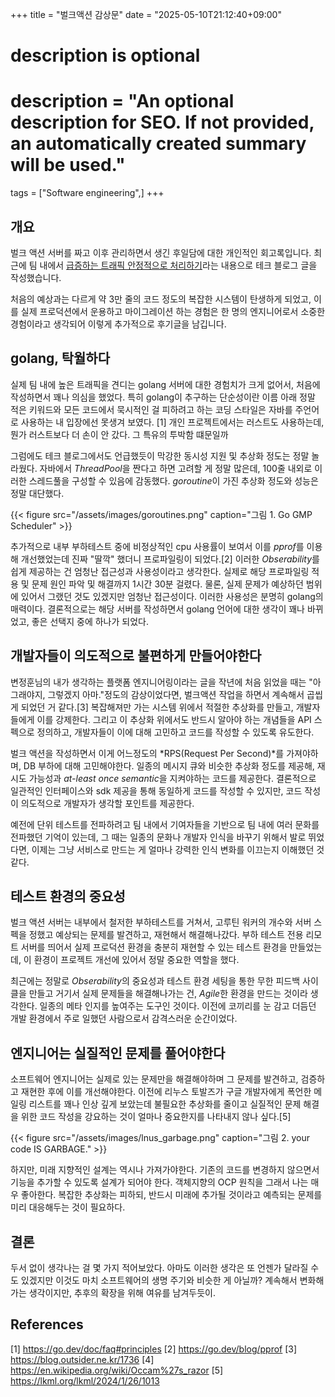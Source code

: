 +++
title = "벌크액션 감상문"
date = "2025-05-10T21:12:40+09:00"

#
# description is optional
#
# description = "An optional description for SEO. If not provided, an automatically created summary will be used."

tags = ["Software engineering",]
+++

## 개요

벌크 액션 서버를 짜고 이후 관리하면서 생긴 후일담에 대한 개인적인 회고록입니다. 최근에 팀 내에서 [급증하는 트래픽 안정적으로 처리하기](https://channel.io/ko/blog/articles/handling-traffic-spikes-f234b322)라는 내용으로 테크 블로그 글을 작성했습니다.

처음의 예상과는 다르게 약 3만 줄의 코드 정도의 복잡한 시스템이 탄생하게 되었고, 이를 실제 프로덕션에서 운용하고 마이그레이션 하는 경험은 한 명의 엔지니어로서 소중한 경험이라고 생각되어 이렇게 추가적으로 후기글을 남깁니다.

## golang, 탁월하다

실제 팀 내에 높은 트래픽을 견디는 golang 서버에 대한 경험치가 크게 없어서, 처음에 작성하면서 꽤나 의심을 했었다. 특히 golang이 추구하는 단순성이란 이름 아래 정말 적은 키워드와 모든 코드에서 묵시적인 걸 피하려고 하는 코딩 스타일은 자바를 주언어로 사용하는 내 입장에선 못생겨 보였다. [1] 개인 프로젝트에서는 러스트도 사용하는데, 뭔가 러스트보다 더 손이 안 갔다. 그 특유의 투박함 떄문일까

그럼에도 테크 블로그에서도 언급했듯이 막강한 동시성 지원 및 추상화 정도는 정말 놀라웠다. 자바에서 *ThreadPool*을 짠다고 하면 고려할 게 정말 많은데, 100줄 내외로 이러한 스레드풀을 구성할 수 있음에 감동했다. *goroutine*이 가진 추상화 정도와 성능은 정말 대단했다.

{{< figure src="/assets/images/goroutines.png" caption="그림 1. Go GMP Scheduler" >}}


추가적으로 내부 부하테스트 중에 비정상적인 cpu 사용률이 보여서 이를 *pprof*를 이용해 개선했었는데 진짜 "딸깍" 했더니 프로파일링이 되었다.[2] 이러한 *Obserability*를 쉽게 제공하는 건 엄청난 접근성과 사용성이라고 생각한다. 실제로 해당 프로파일링 적용 및 문제 원인 파악 및 해결까지 1시간 30분 걸렸다. 물론, 실제 문제가 예상하던 범위에 있어서 그랬던 것도 있겠지만 엄청난 접근성이다. 이러한 사용성은 분명히 golang의 매력이다. 결론적으로는 해당 서버를 작성하면서 golang 언어에 대한 생각이 꽤나 바뀌었고, 좋은 선택지 중에 하나가 되었다.

## 개발자들이 의도적으로 불편하게 만들어야한다

변정훈님의 내가 생각하는 플랫폼 엔지니어링이라는 글을 작년에 처음 읽었을 때는 "아 그래야지, 그렇겠지 아마."정도의 감상이었다면, 벌크액션 작업을 하면서 계속해서 곱씹게 되었던 거 같다.[3] 복잡해져만 가는 시스템 위에서 적절한 추상화를 만들고, 개발자들에게 이를 강제한다. 그리고 이 추상화 위에서도 반드시 알아야 하는 개념들을 API 스펙으로 정의하고, 개발자들이 이에 대해 고민하고 코드를 작성할 수 있도록 유도한다.

벌크 액션을 작성하면서 이게 어느정도의 *RPS(Request Per Second)*를 가져야하며, DB 부하에 대해 고민해야한다. 일종의 메시지 큐와 비슷한 추상화 정도를 제공해, 재시도 가능성과 *at-least once semantic*을 지켜야하는 코드를 제공한다. 결론적으로 일관적인 인터페이스와 sdk 제공을 통해 동일하게 코드를 작성할 수 있지만, 코드 작성이 의도적으로 개발자가 생각할 포인트를 제공한다.

예전에 단위 테스트를 전파하려고 팀 내에서 기여자들을 기반으로 팀 내에 여러 문화를 전파했던 기억이 있는데, 그 때는 일종의 문화나 개발자 인식을 바꾸기 위해서 발로 뛰었다면, 이제는 그냥 서비스로 만드는 게 얼마나 강력한 인식 변화를 이끄는지 이해했던 것 같다.

## 테스트 환경의 중요성
벌크 액션 서버는 내부에서 철저한 부하테스트를 거쳐서, 고루틴 워커의 개수와 서버 스펙을 정했고 예상되는 문제를 발견하고, 재현해서 해결해나갔다. 부하 테스트 전용 리모트 서버를 띄어서 실제 프로덕션 환경을 충분히 재현할 수 있는 테스트 환경을 만들었는데, 이 환경이 프로젝트 개선에 있어서 정말 중요한 역할을 했다.

최근에는 정말로 *Obserability*의 중요성과 테스트 환경 세팅을 통한 무한 피드백 사이클을 만들고 거기서 실제 문제들을 해결해나가는 건, *Agile*한 환경을 만드는 것이라 생각한다. 일종의 메타 인지를 높여주는 도구인 것이다. 이전에 코끼리를 눈 감고 더듬던 개발 환경에서 주로 일했던 사람으로서 감격스러운 순간이었다.

## 엔지니어는 실질적인 문제를 풀어야한다 

소프트웨어 엔지니어는 실제로 있는 문제만을 해결해야하며 그 문제를 발견하고, 검증하고 재현한 후에 이를 개선해야한다. 이전에 리누스 토발즈가 구글 개발자에게 폭언한 메일링 리스트를 꽤나 인상 깊게 보았는데 불필요한 추상화를 줄이고 실질적인 문제 해결을 위한 코드 작성을 강요하는 것이 얼마나 중요한지를 나타내지 않나 싶다.[5]

{{< figure src="/assets/images/lnus_garbage.png" caption="그림 2. your code IS GARBAGE." >}}

하지만, 미래 지향적인 설계는 역시나 가져가야한다. 기존의 코드를 변경하지 않으면서 기능을 추가할 수 있도록 설계가 되어야 한다. 객체지향의 OCP 원칙을 그래서 나는 매우 좋아한다. 복잡한 추상화는 피하되, 반드시 미래에 추가될 것이라고 예측되는 문제를 미리 대응해두는 것이 필요하다.

## 결론
두서 없이 생각나는 걸 몇 가지 적어보았다. 아마도 이러한 생각은 또 언젠가 달라질 수도 있겠지만 이것도 마치 소프트웨어의 생명 주기와 비슷한 게 아닐까? 계속해서 변화해가는 생각이지만, 추후의 확장을 위해 여유를 남겨두듯이.

## References
[1] https://go.dev/doc/faq#principles
[2] https://go.dev/blog/pprof
[3] https://blog.outsider.ne.kr/1736
[4] https://en.wikipedia.org/wiki/Occam%27s_razor
[5] https://lkml.org/lkml/2024/1/26/1013